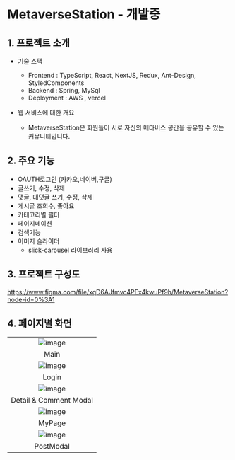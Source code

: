 # MetaverseStation - 개발중 

## 1. 프로젝트 소개
- 기술 스택 
  - Frontend : TypeScript, React, NextJS, Redux, Ant-Design, StyledComponents
  - Backend : Spring, MySql
  - Deployment : AWS , vercel
 
- 웹 서비스에 대한 개요
  - MetaverseStation은 회원들이 서로 자신의 메타버스 공간을 공유할 수 있는 커뮤니티입니다.


## 2. 주요 기능
- OAUTH로그인 (카카오,네이버,구글)
- 글쓰기, 수정, 삭제 
- 댓글, 대댓글 쓰기, 수정, 삭제
- 게시글 조회수, 좋아요
- 카테고리별 필터
- 페이지네이션
- 검색기능
- 이미지 슬라이더
  - slick-carousel 라이브러리 사용

## 3. 프로젝트 구성도
https://www.figma.com/file/xqD6AJfmvc4PEx4kwuPf9h/MetaverseStation?node-id=0%3A1

## 4. 페이지별 화면 


| |
:------------------------------------------------------------------------------------------------------------------------------: |
| ![image](https://user-images.githubusercontent.com/86244477/159428727-d693ad0a-7eae-4f29-b8a6-fd286766442f.png)|
| Main |
| ![image](https://user-images.githubusercontent.com/86244477/159428776-426e70ff-3a88-499b-b66b-b81db045b363.png)|
| Login |
| ![image](https://user-images.githubusercontent.com/86244477/159428861-ddb4cc51-57cc-4a3e-b490-4092cb9e3323.png) |
| Detail & Comment Modal |
| ![image](https://user-images.githubusercontent.com/86244477/159428961-055516c7-fe59-4c16-a741-5e6b450fda06.png)|
| MyPage |
| ![image](https://user-images.githubusercontent.com/86244477/159429099-3ac31970-61c9-4601-8cbb-9a43bf694cf2.png) |
| PostModal |


